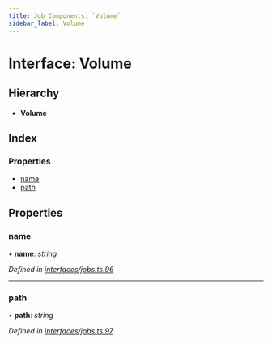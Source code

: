 ```yaml
---
title: Job Components: `Volume`
sidebar_label: Volume
---
```


# Interface: Volume

## Hierarchy

* **Volume**

## Index

### Properties

* [name](volume.md#name)
* [path](volume.md#path)

## Properties

###  name

• **name**: *string*

*Defined in [interfaces/jobs.ts:96](https://github.com/terascope/teraslice/blob/d8feecc03/packages/job-components/src/interfaces/jobs.ts#L96)*

___

###  path

• **path**: *string*

*Defined in [interfaces/jobs.ts:97](https://github.com/terascope/teraslice/blob/d8feecc03/packages/job-components/src/interfaces/jobs.ts#L97)*
